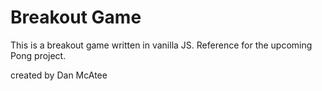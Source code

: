 # Breakout Game
This is a breakout game written in vanilla JS.
Reference for the upcoming Pong project.

created by Dan McAtee
